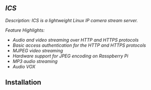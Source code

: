 ## _ICS_

_Description: ICS is a lightweight Linux IP camera stream server._

_Feature Highlights:_

- _Audio and video streaming over HTTP and HTTPS protocols_
- _Basic access authentication for the HTTP and HTTPS protocols_
- _MJPEG video streaming_
- _Hardware support for JPEG encoding on Rasspberry Pi_ 
- _MP3 audio streaming_
- _Audio VOX_

## Installation




